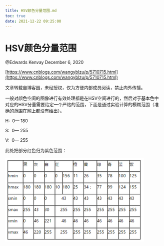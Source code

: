 ```yaml
---
title: HSV颜色分量范围.md
toc: true
date: 2021-12-22 09:25:00
---
```

# HSV颜色分量范围

@Edwards Kenvay December 6, 2020 

[https://www.cnblogs.com/wangyblzu/p/5710715.html](https://www.cnblogs.com/wangyblzu/p/5710715.html)

文章转载自博客园，未经授权，仅为方便内部成员阅读，禁止向外传播。

一般对颜色空间的图像进行有效处理都是在HSV空间进行的，然后对于基本色中对应的HSV分量需要给定一个严格的范围，下面是通过实验计算的模糊范围（准确的范围在网上都没有给出）。

H:  0— 180

S:  0— 255

V:  0— 255

此处把部分红色归为紫色范围：

![](HSV颜色分量范围/1.png)